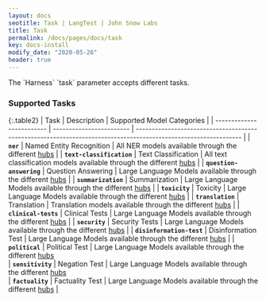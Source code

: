 ```yaml
---
layout: docs
seotitle: Task | LangTest | John Snow Labs
title: Task
permalink: /docs/pages/docs/task
key: docs-install
modify_date: "2020-05-26"
header: true
---
```


<div class="main-docs" markdown="1"><div class="h3-box" markdown="1">
The `Harness` `task` parameter accepts different tasks.

### Supported Tasks

{:.table2}
| Task                      | Description              | Supported Model Categories                                                                                      |
| ------------------------- | ------------------------ | --------------------------------------------------------------------------------------------------------------- |
| **`ner`**                 | Named Entity Recognition | All NER models available through the different [hubs](https://langtest.org/docs/pages/docs/hub)                 |
| **`text-classification`** | Text Classification      | All text classification models available through the different [hubs](https://langtest.org/docs/pages/docs/hub) |
| **`question-answering`**  | Question Answering       | Large Language Models available through the different [hubs](https://langtest.org/docs/pages/docs/hub)          |
| **`summarization`**       | Summarization            | Large Language Models available through the different [hubs](https://langtest.org/docs/pages/docs/hub)          |
| **`toxicity`**            | Toxicity                 | Large Language Models available through the different [hubs](https://langtest.org/docs/pages/docs/hub)          |
| **`translation`**         | Translation              | Translation models available through the different [hubs](https://langtest.org/docs/pages/docs/hub)             |
| **`clinical-tests`**      | Clinical Tests           | Large Language Models available through the different [hubs](https://langtest.org/docs/pages/docs/hub)          |
| **`security`**            | Security Tests           | Large Language Models available through the different [hubs](https://langtest.org/docs/pages/docs/hub)          |
| **`disinformation-test`** | Disinformation Test      | Large Language Models available through the different [hubs](https://langtest.org/docs/pages/docs/hub)          |
| **`political`**           | Political Test           | Large Language Models available through the different [hubs](https://langtest.org/docs/pages/docs/hub)   
| **`sensitivity`**           | Negation Test           | Large Language Models available through the different [hubs](https://langtest.org/docs/pages/docs/hub)    
| **`factuality`**           | Factuality Test           | Large Language Models available through the different [hubs](https://langtest.org/docs/pages/docs/hub)           |

</div><div class="h3-box" markdown="1">


</div></div>